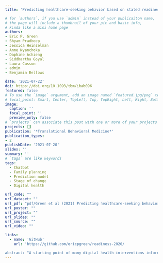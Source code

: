 ```yaml
---
title: 'Predicting healthcare-seeking behavior based on stated readiness to act: Development and validation of a prediction model'

# for `authors`, if you use `admin` instead of your publicaiton name,
# the page will include a thumbnail of your pic and basic info,
# kinda like a mini home page
authors:
- Eric P. Green
- Shyam Pradheep
- Jessica Heinzelman
- Anne Nyanchoka
- Daphine Achieng
- Siddhartha Goyal
- Laura Cusson
- admin
- Benjamin Bellows

date: '2021-07-22'
doi: https://doi.org/10.1093/tbm/ibab096
featured: false
# To use the `image` argument, add an image named `featured.jpg/png` to your page's folder.
# focal_point: Smart, Center, TopLeft, Top, TopRight, Left, Right, BottomLeft, Bottom, BottomRight.
image:
  caption: ''
  focal_point: ''
  preview_only: false
# `projects` can associate this post with one or more of your projects
projects: []
publication: '*Translational Behavioral Medicine*'
publication_types:
- 2
publishDate: '2021-07-20'
slides: ''
summary: ''
# `tags` are like keywords
tags:
  - Chatbot
  - Family planning
  - Prediction model
  - Stage of change
  - Digital health

url_code: ""
url_dataset: ""
url_pdf: "pdf/Green et al (2021) Predicting healthcare-seeking behavior based on stated readiness to act_ Development and validation of a prediction model.pdf"
url_poster: ""
url_project: ""
url_slides: ""
url_source: ""
url_video: ""

links:
  - name: 'GitHub'
    url: 'https://github.com/ericpgreen/readiness-2020/

abstract: "A starting point of many digital health interventions informed by the Stages of Change Model of behavior change is assessing a person's readiness to change. In this paper, we use the concept of readiness to develop and validate a prediction model of health-seeking behavior in the context of family planning. We conducted a secondary analysis of routinely collected, anonymized health data submitted by 4,088 female users of a free health chatbot in Kenya. We developed a prediction model of (future) self-reported action by randomly splitting the data into training and test data sets (80/20, stratified by the outcome). We further split the training data into 10 folds for cross-validating the hyperparameter tuning step in model selection. We fit nine different classification models and selected the model that maximized the area under the receiver operator curve. We then fit the selected model to the full training dataset and evaluated the performance of this model on the holdout test data. The model predicted who will visit a family planning provider in the future with high precision (0.93) and moderate recall (0.75). Using the Stages of Change framework, we concluded that 29% of women were in the *Preparation* stage, 21% were in the *Contemplation* stage, and 50% were in the *Pre-Contemplation* stage. We demonstrated that it is possible to accurately predict future healthcare-seeking behavior based on information learned during the initial encounter. Models like this may help intervention developers to tailor strategies and content in real-time."
---
```


